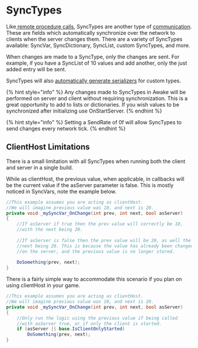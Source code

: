 # SyncTypes

Like[ remote procedure calls](../remote-procedure-calls/), SyncTypes are another type of [communication](../../general/terminology/communicating.md). These are fields which automatically synchronize over the network to clients when the server changes them. There are a variety of SyncTypes available: SyncVar, SyncDictionary, SyncList, custom SyncTypes, and more.

When changes are made to a SyncType, only the changes are sent. For example, if you have a SyncList of 10 values and add another, only the just added entry will be sent.

SyncTypes will also [automatically generate serializers](../automatic-serializers-guides.md) for custom types.

{% hint style="info" %}
Any changes made to SyncTypes in Awake will be performed on server and client without requiring synchronization. This is a great opportunity to add to lists or dictionaries. If you wish values to be synchronized after initializing use OnStartServer.
{% endhint %}

{% hint style="info" %}
Setting a SendRate of 0f will allow SyncTypes to send changes every network tick.
{% endhint %}

## ClientHost Limitations

There is a small limitation with all SyncTypes when running both the client and server in a single build.

While as clientHost, the previous value, when applicable, in callbacks will be the current value if the asServer parameter is false. This is mostly noticed in SyncVars, note the example below.

```csharp
//This example assumes you are acting as clientHost.
//We will imagine previous value was 10, and next is 20.
private void _mySyncVar_OnChange(int prev, int next, bool asServer)
{
    //If asServer if true then the prev value will correctly be 10,
    //with the next being 20.
    
    //If asServer is false then the prev value will be 20, as well the
    //next being 20. This is because the value has already been changed
    //on the server, and the previous value is no longer stored.
    
    DoSomething(prev, next);
}
```

There is a fairly simple way to accommodate this scenario if you plan on using clientHost in your game.

```csharp
//This example assumes you are acting as clientHost.
//We will imagine previous value was 10, and next is 20.
private void _mySyncVar_OnChange(int prev, int next, bool asServer)
{
    //Only run the logic using the previous value if being called
    //with asServer true, or if only the client is started.
    if (asServer || base.IsClientOnlyStarted)
        DoSomething(prev, next);
}
```
